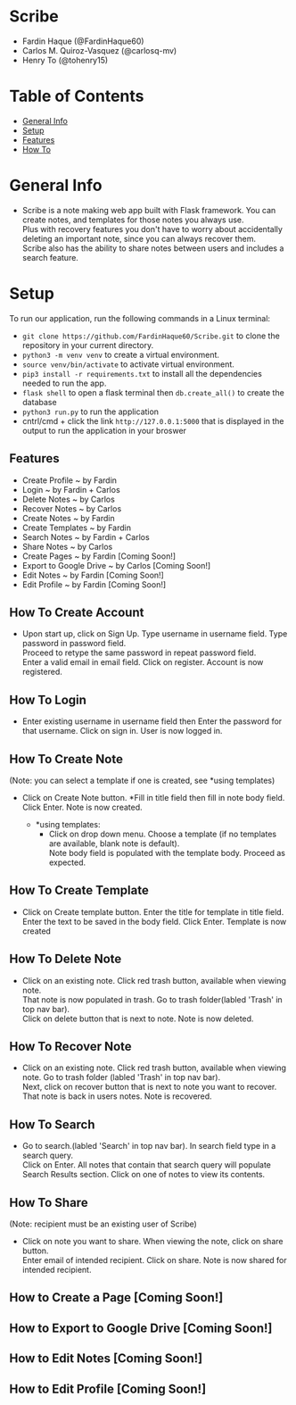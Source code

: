 # Scribe
- Fardin Haque (@FardinHaque60)
- Carlos M. Quiroz-Vasquez (@carlosq-mv)
- Henry To (@tohenry15)

# Table of Contents
* [General Info](#general-info)
* [Setup](#setup)
* [Features](#features)
* [How To](#how-to-create-account)

# General Info
* Scribe is a note making web app built with Flask framework. 
You can create notes, and templates for those notes you always use.   
Plus with recovery features you don't have to worry about accidentally deleting an important note, since you can always recover them.  
Scribe also has the ability to share notes between users and includes a search feature.

# Setup
To run our application, run the following commands in a Linux terminal: 
* `git clone https://github.com/FardinHaque60/Scribe.git` to clone the repository in your current directory.
* `python3 -m venv venv` to create a virtual environment.  
* `source venv/bin/activate` to activate virtual environment.  
* `pip3 install -r requirements.txt` to install all the dependencies needed to run the app.
* `flask shell` to open a flask terminal then `db.create_all()` to create the database
* `python3 run.py` to run the application
* cntrl/cmd + click the link `http://127.0.0.1:5000` that is displayed in the output to run the application in your broswer

## Features
* Create Profile ~ by Fardin 
* Login ~ by Fardin + Carlos
* Delete Notes ~ by Carlos
* Recover Notes ~ by Carlos
* Create Notes ~ by Fardin
* Create Templates ~ by Fardin
* Search Notes ~ by Fardin + Carlos
* Share Notes ~ by Carlos
* Create Pages ~ by Fardin [Coming Soon!]
* Export to Google Drive ~ by Carlos [Coming Soon!]
* Edit Notes ~ by Fardin [Coming Soon!]
* Edit Profile ~ by Fardin [Coming Soon!]

## How To Create Account
* Upon start up, click on Sign Up. Type username in username field. Type password in password field.  
Proceed to retype the same password in repeat password field.   
Enter a valid email in email field. Click on register. Account is now registered.

## How To Login
* Enter existing username in username field then Enter the password for that username. Click on sign in. User is now logged in.

## How To Create Note
(Note: you can select a template if one is created, see *using templates)

* Click on Create Note button. *Fill in title field then fill in note body field. Click Enter. Note is now created.

    - *using templates:
        * Click on drop down menu. Choose a template (if no templates are available, blank note is default).  
        Note body field is populated with the template body. Proceed as expected.

## How To Create Template
* Click on Create template button. Enter the title for template in title field.   
Enter the text to be saved in the body field. Click Enter. Template is now created

## How To Delete Note
* Click on an existing note. Click red trash button, available when viewing note.  
That note is now populated in trash. Go to trash folder(labled 'Trash' in top nav bar).   
Click on delete button that is next to note. Note is now deleted.

## How To Recover Note
* Click on an existing note. Click red trash button, available when viewing note. Go to trash folder (labled 'Trash' in top nav bar).  
Next, click on recover button that is next to note you want to recover.  
That note is back in users notes. Note is recovered.

## How To Search
* Go to search.(labled 'Search' in top nav bar). In search field type in a search query.   
Click on Enter. All notes that contain that search query will populate Search Results section. Click on one of notes to view its contents.

## How To Share
(Note: recipient must be an existing user of Scribe)
* Click on note you want to share. When viewing the note, click on share button.  
Enter email of intended recipient. Click on share. Note is now shared for intended recipient.

## How to Create a Page [Coming Soon!]

## How to Export to Google Drive [Coming Soon!]

## How to Edit Notes [Coming Soon!]

## How to Edit Profile [Coming Soon!]
